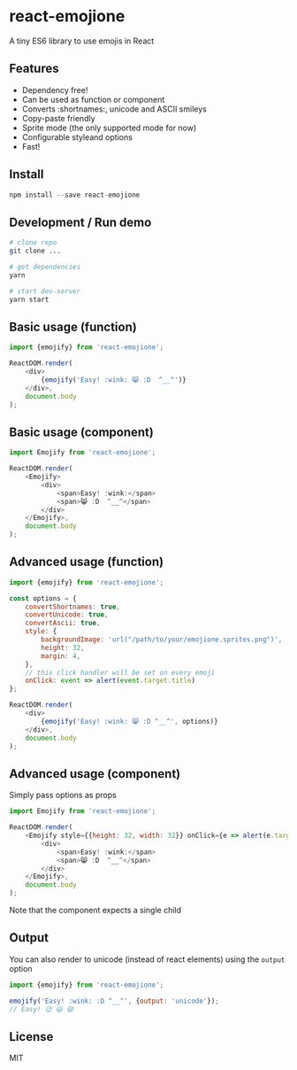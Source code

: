 # react-emojione

A tiny ES6 library to use emojis in React

## Features

- Dependency free!
- Can be used as function or component
- Converts :shortnames:, unicode and ASCII smileys
- Copy-paste friendly
- Sprite mode (the only supported mode for now)
- Configurable styleand options
- Fast!

## Install

```javascript
npm install --save react-emojione
```

## Development / Run demo

```bash
# clone repo
git clone ...

# get dependencies
yarn

# start dev-server
yarn start
```

## Basic usage (function)

```javascript
import {emojify} from 'react-emojione';

ReactDOM.render(
    <div>
        {emojify('Easy! :wink: 😸 :D  ^__^')}
    </div>,
    document.body
);
```

## Basic usage (component)

```javascript
import Emojify from 'react-emojione';

ReactDOM.render(
    <Emojify>
        <div>
            <span>Easy! :wink:</span>
            <span>😸 :D  ^__^</span>
        </div>
    </Emojify>,
    document.body
);
```

## Advanced usage (function)

```javascript
import {emojify} from 'react-emojione';

const options = {
    convertShortnames: true,
    convertUnicode: true,
    convertAscii: true,
    style: {
        backgroundImage: 'url("/path/to/your/emojione.sprites.png")',
        height: 32,
        margin: 4,
    },
    // this click handler will be set on every emoji
    onClick: event => alert(event.target.title)
};

ReactDOM.render(
    <div>
        {emojify('Easy! :wink: 😸 :D ^__^', options)}
    </div>,
    document.body
);
```

## Advanced usage (component)

Simply pass options as props

```javascript
import Emojify from 'react-emojione';

ReactDOM.render(
    <Emojify style={{height: 32, width: 32}} onClick={e => alert(e.target.title)}>
        <div>
            <span>Easy! :wink:</span>
            <span>😸 :D  ^__^</span>
        </div>
    </Emojify>,
    document.body
);
```

Note that the component expects a single child

## Output

You can also render to unicode (instead of react elements) using the `output` option
```javascript
import {emojify} from 'react-emojione';

emojify('Easy! :wink: :D ^__^', {output: 'unicode'});
// Easy! 😉 😃 😄
```

## License

MIT
